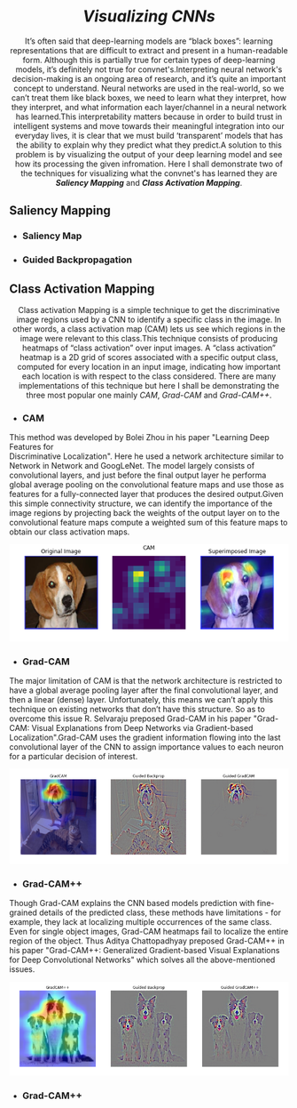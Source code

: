 # <div align='center'><i>Visualizing CNNs</i></dive>

<div align='center'>It’s often said that deep-learning models are “black boxes”: learning representations that are difficult to extract and present in a human-readable form. Although this is partially true for certain types of deep-learning models, it’s definitely not true for convnet's.Interpreting neural network's decision-making is an ongoing area of research, and it’s quite an important concept to understand. Neural networks are used in the real-world, so we can’t treat them like black boxes, we need to learn what they interpret, how they interpret, and what information each layer/channel in a neural network has learned.This interpretability matters because in order to build trust in intelligent systems and move towards their meaningful integration into our everyday lives, it is clear that we must build ‘transparent’ models that has the ability to explain why they predict what they predict.A solution to this problem is by visualizing the output of your deep learning model and see how its processing the given infromation. Here I shall demonstrate two of the techniques for visualizing what the convnet's has learned they are <b><i>Saliency Mapping</i></b> and <b><i>Class Activation Mapping</i></b>.</div>

## Saliency Mapping
- ### Saliency Map
- ### Guided Backpropagation

## Class Activation Mapping
<div align='center'>Class activation Mapping is a simple technique to get the discriminative image regions used by a CNN to identify a specific class in the image. In other words, a class activation map (CAM) lets us see which regions in the image were relevant to this class.This technique consists of producing heatmaps of “class activation” over input images. A “class activation” heatmap is a 2D grid of scores associated with a specific output class, computed for every location in an input image, indicating how important each location is with respect to the class considered. There are many implementations of this technique but here I shall be demonstrating the three most popular one mainly <i>CAM</i>, <i>Grad-CAM</i> and <i>Grad-CAM++</i>. </div>

- ### CAM
This method was developed by Bolei Zhou in his paper "Learning Deep Features for  
Discriminative Localization". Here he used a network architecture similar to Network in Network and GoogLeNet. The model largely consists of convolutional layers, and just before the final output layer he performa global average pooling on the convolutional feature maps and use those as features for a fully-connected layer that produces the desired output.Given this simple connectivity structure, we can identify the importance of the image regions by projecting back the weights of the output layer on to the convolutional feature maps compute a weighted sum of this feature maps to obtain our class activation maps.

<p align='center'><img src=./Files/CAM.png></p>

- ### Grad-CAM
The major limitation of CAM is that the network architecture is restricted to have a global average pooling layer after the final convolutional layer, and then a linear (dense) layer. Unfortunately, this means we can’t apply this technique on existing networks that don’t have this structure. So as to overcome this issue R. Selvaraju preposed Grad-CAM in his paper "Grad-CAM: Visual Explanations from Deep Networks via Gradient-based Localization".Grad-CAM uses the gradient information flowing into the last convolutional layer of the CNN to assign importance values to each neuron for a particular decision of interest.
<p align='center'><img src=./Files/Grad-CAM.png></p>
        

- ### Grad-CAM++
Though Grad-CAM explains the CNN based models prediction with fine-grained details of the predicted class, these methods have limitations - for example, they lack at localizing multiple occurrences of the same class. Even for single object images, Grad-CAM heatmaps fail to localize the entire region of the object. Thus Aditya Chattopadhyay preposed Grad-CAM++ in his paper "Grad-CAM++: Generalized Gradient-based Visual Explanations for Deep Convolutional Networks" which solves all the above-mentioned issues.

<p align='center'><img src=./Files/Grad-CAM++.png></p>

- ### Grad-CAM++
  
